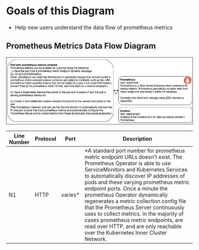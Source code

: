 # Goals of this Diagram

* Help new users understand the data flow of prometheus metrics

## Prometheus Metrics Data Flow Diagram

![metrics_data_flow_diagram.app.diagrams.net.png](../../assets/imgs/understanding-bigbang/metrics-data-flow-diagram.app.diagrams.net.png)

| Line Number | Protocol | Port | Description |
| --- |  --- | --- | --- |
| N1 | HTTP | varies* | *A standard port number for prometheus metric endpoint URLs doesn't exist. The Prometheus Operator is able to use ServiceMonitors and Kubernetes Services to automatically discover IP addresses of pods and these varying prometheus metric endpoint ports. Once a minute the prometheus Operator dynamically regenerates a metric collection config file that the Prometheus Server continuously uses to collect metrics. In the majority of cases prometheus metric endpoints, are read over HTTP, and are only reachable over the Kubernetes Inner Cluster Network.  |
